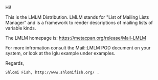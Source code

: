Hi!

This is the LMLM Distribution. LMLM stands for "List of Mailing Lists Manager"
and is a framework to render descriptions of mailing lists of variable
kinds.

The LMLM homepage is: https://metacpan.org/release/Mail-LMLM

For more infromation consult the Mail::LMLM POD document on your system, or
look at the Iglu example under examples.

Regards,

    Shlomi Fish, http://www.shlomifish.org/ .

